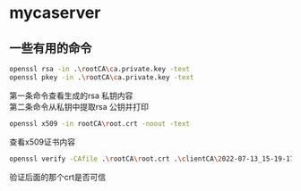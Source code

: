 # mycaserver

## 一些有用的命令
```bash  
openssl rsa -in .\rootCA\ca.private.key -text  
openssl pkey -in .\rootCA\ca.private.key -text  
```  
第一条命令查看生成的rsa 私钥内容  
第二条命令从私钥中提取rsa 公钥并打印

```bash
openssl x509 -in rootCA\root.crt -noout -text
```  
查看x509证书内容
```bash
openssl verify -CAfile .\rootCA\root.crt .\clientCA\2022-07-13_15-19-17.crt
```
验证后面的那个crt是否可信
